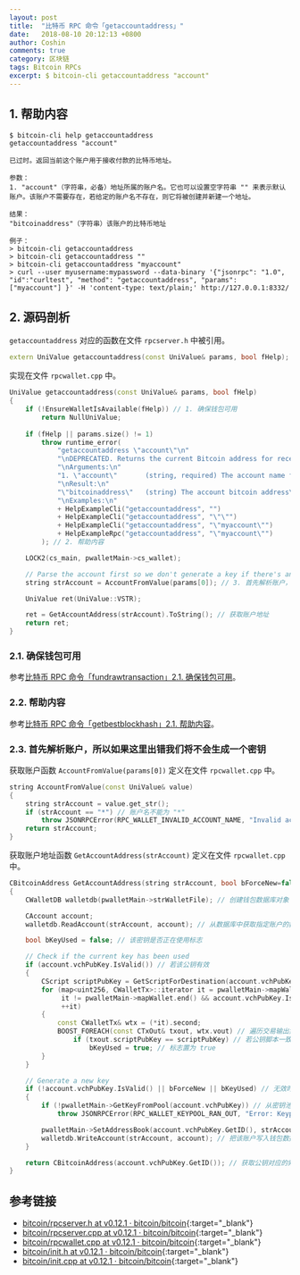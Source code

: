 ```yaml
---
layout: post
title:  "比特币 RPC 命令「getaccountaddress」"
date:   2018-08-10 20:12:13 +0800
author: Coshin
comments: true
category: 区块链
tags: Bitcoin RPCs
excerpt: $ bitcoin-cli getaccountaddress "account"
---
```

## 1. 帮助内容

```shell
$ bitcoin-cli help getaccountaddress
getaccountaddress "account"

已过时。返回当前这个账户用于接收付款的比特币地址。

参数：
1. "account"（字符串，必备）地址所属的账户名。它也可以设置空字符串 "" 来表示默认账户。该账户不需要存在，若给定的账户名不存在，则它将被创建并新建一个地址。

结果：
"bitcoinaddress"（字符串）该账户的比特币地址

例子：
> bitcoin-cli getaccountaddress
> bitcoin-cli getaccountaddress ""
> bitcoin-cli getaccountaddress "myaccount"
> curl --user myusername:mypassword --data-binary '{"jsonrpc": "1.0", "id":"curltest", "method": "getaccountaddress", "params": ["myaccount"] }' -H 'content-type: text/plain;' http://127.0.0.1:8332/
```

## 2. 源码剖析

`getaccountaddress` 对应的函数在文件 `rpcserver.h` 中被引用。

```cpp
extern UniValue getaccountaddress(const UniValue& params, bool fHelp);
```

实现在文件 `rpcwallet.cpp` 中。

```cpp
UniValue getaccountaddress(const UniValue& params, bool fHelp)
{
    if (!EnsureWalletIsAvailable(fHelp)) // 1. 确保钱包可用
        return NullUniValue;
    
    if (fHelp || params.size() != 1)
        throw runtime_error(
            "getaccountaddress \"account\"\n"
            "\nDEPRECATED. Returns the current Bitcoin address for receiving payments to this account.\n"
            "\nArguments:\n"
            "1. \"account\"       (string, required) The account name for the address. It can also be set to the empty string \"\" to represent the default account. The account does not need to exist, it will be created and a new address created  if there is no account by the given name.\n"
            "\nResult:\n"
            "\"bitcoinaddress\"   (string) The account bitcoin address\n"
            "\nExamples:\n"
            + HelpExampleCli("getaccountaddress", "")
            + HelpExampleCli("getaccountaddress", "\"\"")
            + HelpExampleCli("getaccountaddress", "\"myaccount\"")
            + HelpExampleRpc("getaccountaddress", "\"myaccount\"")
        ); // 2. 帮助内容

    LOCK2(cs_main, pwalletMain->cs_wallet);

    // Parse the account first so we don't generate a key if there's an error
    string strAccount = AccountFromValue(params[0]); // 3. 首先解析账户，所以如果这里出错我们将不会生成一个密钥

    UniValue ret(UniValue::VSTR);

    ret = GetAccountAddress(strAccount).ToString(); // 获取账户地址
    return ret;
}
```

### 2.1. 确保钱包可用

参考[比特币 RPC 命令「fundrawtransaction」2.1. 确保钱包可用](/blog/2018/07/bitcoin-rpc-fundrawtransaction.html#21-确保钱包可用)。

### 2.2. 帮助内容

参考[比特币 RPC 命令「getbestblockhash」2.1. 帮助内容](/blog/2018/05/bitcoin-rpc-getbestblockhash.html#21-帮助内容)。

### 2.3. 首先解析账户，所以如果这里出错我们将不会生成一个密钥

获取账户函数 `AccountFromValue(params[0])` 定义在文件 `rpcwallet.cpp` 中。

```cpp
string AccountFromValue(const UniValue& value)
{
    string strAccount = value.get_str();
    if (strAccount == "*") // 账户名不能为 "*"
        throw JSONRPCError(RPC_WALLET_INVALID_ACCOUNT_NAME, "Invalid account name");
    return strAccount;
}
```

获取账户地址函数 `GetAccountAddress(strAccount)` 定义在文件 `rpcwallet.cpp` 中。

```cpp
CBitcoinAddress GetAccountAddress(string strAccount, bool bForceNew=false)
{
    CWalletDB walletdb(pwalletMain->strWalletFile); // 创建钱包数据库对象

    CAccount account;
    walletdb.ReadAccount(strAccount, account); // 从数据库中获取指定账户的数据

    bool bKeyUsed = false; // 该密钥是否正在使用标志

    // Check if the current key has been used
    if (account.vchPubKey.IsValid()) // 若该公钥有效
    {
        CScript scriptPubKey = GetScriptForDestination(account.vchPubKey.GetID());
        for (map<uint256, CWalletTx>::iterator it = pwalletMain->mapWallet.begin();
             it != pwalletMain->mapWallet.end() && account.vchPubKey.IsValid();
             ++it)
        {
            const CWalletTx& wtx = (*it).second;
            BOOST_FOREACH(const CTxOut& txout, wtx.vout) // 遍历交易输出集
                if (txout.scriptPubKey == scriptPubKey) // 若公钥脚本一致
                    bKeyUsed = true; // 标志置为 true
        }
    }

    // Generate a new key
    if (!account.vchPubKey.IsValid() || bForceNew || bKeyUsed) // 无效时生成新密钥
    {
        if (!pwalletMain->GetKeyFromPool(account.vchPubKey)) // 从密钥池中获取一个密钥的公钥
            throw JSONRPCError(RPC_WALLET_KEYPOOL_RAN_OUT, "Error: Keypool ran out, please call keypoolrefill first");

        pwalletMain->SetAddressBook(account.vchPubKey.GetID(), strAccount, "receive"); // 设置地址簿
        walletdb.WriteAccount(strAccount, account); // 把该账户写入钱包数据库中
    }

    return CBitcoinAddress(account.vchPubKey.GetID()); // 获取公钥对应的索引并返回
}
```

## 参考链接

* [bitcoin/rpcserver.h at v0.12.1 · bitcoin/bitcoin](https://github.com/bitcoin/bitcoin/blob/v0.12.1/src/rpcserver.h){:target="_blank"}
* [bitcoin/rpcserver.cpp at v0.12.1 · bitcoin/bitcoin](https://github.com/bitcoin/bitcoin/blob/v0.12.1/src/rpcserver.cpp){:target="_blank"}
* [bitcoin/rpcwallet.cpp at v0.12.1 · bitcoin/bitcoin](https://github.com/bitcoin/bitcoin/blob/v0.12.1/src/wallet/rpcwallet.cpp){:target="_blank"}
* [bitcoin/init.h at v0.12.1 · bitcoin/bitcoin](https://github.com/bitcoin/bitcoin/blob/v0.12.1/src/init.h){:target="_blank"}
* [bitcoin/init.cpp at v0.12.1 · bitcoin/bitcoin](https://github.com/bitcoin/bitcoin/blob/v0.12.1/src/init.cpp){:target="_blank"}
